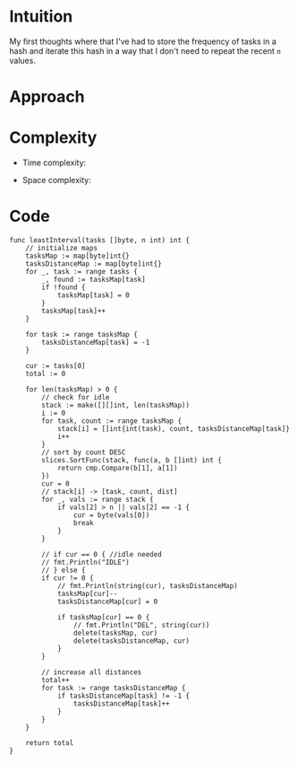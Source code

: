 # Intuition
My first thoughts where that I've had to store the frequency of tasks in a hash and iterate this hash in a way that I don't need to repeat the recent `n` values.

# Approach
<!-- Describe your approach to solving the problem. -->

# Complexity
- Time complexity:
<!-- Add your time complexity here, e.g. $$O(n)$$ -->

- Space complexity:
<!-- Add your space complexity here, e.g. $$O(n)$$ -->

# Code
```
func leastInterval(tasks []byte, n int) int {
	// initialize maps
	tasksMap := map[byte]int{}
	tasksDistanceMap := map[byte]int{}
	for _, task := range tasks {
		_, found := tasksMap[task]
		if !found {
			tasksMap[task] = 0
		}
		tasksMap[task]++
	}

	for task := range tasksMap {
		tasksDistanceMap[task] = -1
	}

	cur := tasks[0]
	total := 0

	for len(tasksMap) > 0 {
		// check for idle
		stack := make([][]int, len(tasksMap))
		i := 0
		for task, count := range tasksMap {
			stack[i] = []int{int(task), count, tasksDistanceMap[task]}
			i++
		}
		// sort by count DESC
		slices.SortFunc(stack, func(a, b []int) int {
			return cmp.Compare(b[1], a[1])
		})
		cur = 0
		// stack[i] -> [task, count, dist]
		for _, vals := range stack {
			if vals[2] > n || vals[2] == -1 {
				cur = byte(vals[0])
				break
			}
		}

		// if cur == 0 { //idle needed
		// fmt.Println("IDLE")
		// } else {
		if cur != 0 {
			// fmt.Println(string(cur), tasksDistanceMap)
			tasksMap[cur]--
			tasksDistanceMap[cur] = 0

			if tasksMap[cur] == 0 {
				// fmt.Println("DEL", string(cur))
				delete(tasksMap, cur)
				delete(tasksDistanceMap, cur)
			}
		}

		// increase all distances
		total++
		for task := range tasksDistanceMap {
			if tasksDistanceMap[task] != -1 {
				tasksDistanceMap[task]++
			}
		}
	}

	return total
}
```
